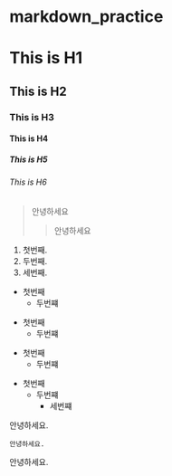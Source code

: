# markdown_practice

# This is H1
## This is H2
### This is H3
#### This is H4
##### This is H5
###### This is H6


> 안녕하세요
>  > 안녕하세요


1. 첫번째.
2. 두번째.
3. 세번째.


* 첫번째
  * 두번쨰

+ 첫번째
  + 두번쨰
 
- 첫번째
  - 두번쨰

* 첫번째
  + 두번쨰
    - 세번쨰

안녕하세요.

    안녕하세요.

안녕하세요.


